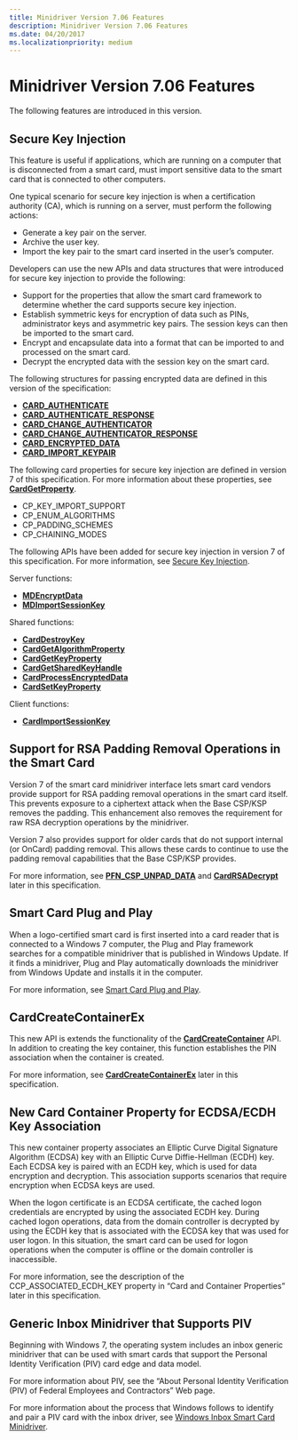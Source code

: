 ```yaml
---
title: Minidriver Version 7.06 Features
description: Minidriver Version 7.06 Features
ms.date: 04/20/2017
ms.localizationpriority: medium
---
```


# Minidriver Version 7.06 Features


The following features are introduced in this version.

## <span id="Secure_Key_Injection"></span><span id="secure_key_injection"></span><span id="SECURE_KEY_INJECTION"></span>Secure Key Injection


This feature is useful if applications, which are running on a computer that is disconnected from a smart card, must import sensitive data to the smart card that is connected to other computers.

One typical scenario for secure key injection is when a certification authority (CA), which is running on a server, must perform the following actions:

-   Generate a key pair on the server.
-   Archive the user key.
-   Import the key pair to the smart card inserted in the user’s computer.

Developers can use the new APIs and data structures that were introduced for secure key injection to provide the following:

-   Support for the properties that allow the smart card framework to determine whether the card supports secure key injection.
-   Establish symmetric keys for encryption of data such as PINs, administrator keys and asymmetric key pairs. The session keys can then be imported to the smart card.
-   Encrypt and encapsulate data into a format that can be imported to and processed on the smart card.
-   Decrypt the encrypted data with the session key on the smart card.

The following structures for passing encrypted data are defined in this version of the specification:

-   [**CARD\_AUTHENTICATE**](/previous-versions/dn468744(v=vs.85))
-   [**CARD\_AUTHENTICATE\_RESPONSE**](/previous-versions/dn468745(v=vs.85))
-   [**CARD\_CHANGE\_AUTHENTICATOR**](/previous-versions/dn468746(v=vs.85))
-   [**CARD\_CHANGE\_AUTHENTICATOR\_RESPONSE**](/previous-versions/dn468747(v=vs.85))
-   [**CARD\_ENCRYPTED\_DATA**](/previous-versions/dn468749(v=vs.85))
-   [**CARD\_IMPORT\_KEYPAIR**](/previous-versions/dn468750(v=vs.85))

The following card properties for secure key injection are defined in version 7 of this specification. For more information about these properties, see [**CardGetProperty**](/previous-versions/dn468729(v=vs.85)).

-   CP\_KEY\_IMPORT\_SUPPORT
-   CP\_ENUM\_ALGORITHMS
-   CP\_PADDING\_SCHEMES
-   CP\_CHAINING\_MODES

The following APIs have been added for secure key injection in version 7 of this specification. For more information, see [Secure Key Injection](secure-key-injection.md).

Server functions:

-   [**MDEncryptData**](/previous-versions/dn468756(v=vs.85))
-   [**MDImportSessionKey**](/previous-versions/dn468757(v=vs.85))

Shared functions:

-   [**CardDestroyKey**](/previous-versions/dn468720(v=vs.85))
-   [**CardGetAlgorithmProperty**](/previous-versions/dn468722(v=vs.85))
-   [**CardGetKeyProperty**](/previous-versions/dn468728(v=vs.85))
-   [**CardGetSharedKeyHandle**](/previous-versions/dn468730(v=vs.85))
-   [**CardProcessEncryptedData**](/previous-versions/dn468732(v=vs.85))
-   [**CardSetKeyProperty**](/previous-versions/dn468739(v=vs.85))

Client functions:

-   [**CardImportSessionKey**](/previous-versions/dn468731(v=vs.85))

## <span id="Support_for_RSA_Padding_Removal_Operations_in_the_Smart_Card"></span><span id="support_for_rsa_padding_removal_operations_in_the_smart_card"></span><span id="SUPPORT_FOR_RSA_PADDING_REMOVAL_OPERATIONS_IN_THE_SMART_CARD"></span>Support for RSA Padding Removal Operations in the Smart Card


Version 7 of the smart card minidriver interface lets smart card vendors provide support for RSA padding removal operations in the smart card itself. This prevents exposure to a ciphertext attack when the Base CSP/KSP removes the padding. This enhancement also removes the requirement for raw RSA decryption operations by the minidriver.

Version 7 also provides support for older cards that do not support internal (or OnCard) padding removal. This allows these cards to continue to use the padding removal capabilities that the Base CSP/KSP provides.

For more information, see [**PFN\_CSP\_UNPAD\_DATA**](/previous-versions/dn468771(v=vs.85)) and [**CardRSADecrypt**](/previous-versions/dn468737(v=vs.85)) later in this specification.

## <span id="Smart_Card_Plug_and_Play"></span><span id="smart_card_plug_and_play"></span><span id="SMART_CARD_PLUG_AND_PLAY"></span>Smart Card Plug and Play


When a logo-certified smart card is first inserted into a card reader that is connected to a Windows 7 computer, the Plug and Play framework searches for a compatible minidriver that is published in Windows Update. If it finds a minidriver, Plug and Play automatically downloads the minidriver from Windows Update and installs it in the computer.

For more information, see [Smart Card Plug and Play](smart-card-plug-and-play.md).

## <span id="_CardCreateContainerEx"></span><span id="_cardcreatecontainerex"></span><span id="_CARDCREATECONTAINEREX"></span> CardCreateContainerEx


This new API is extends the functionality of the [**CardCreateContainer**](/previous-versions/dn468708(v=vs.85)) API. In addition to creating the key container, this function establishes the PIN association when the container is created.

For more information, see [**CardCreateContainerEx**](/previous-versions/dn468709(v=vs.85)) later in this specification.

## <span id="New_Card_Container_Property_for_ECDSA_ECDH_Key_Association"></span><span id="new_card_container_property_for_ecdsa_ecdh_key_association"></span><span id="NEW_CARD_CONTAINER_PROPERTY_FOR_ECDSA_ECDH_KEY_ASSOCIATION"></span>New Card Container Property for ECDSA/ECDH Key Association


This new container property associates an Elliptic Curve Digital Signature Algorithm (ECDSA) key with an Elliptic Curve Diffie-Hellman (ECDH) key. Each ECDSA key is paired with an ECDH key, which is used for data encryption and decryption. This association supports scenarios that require encryption when ECDSA keys are used.

When the logon certificate is an ECDSA certificate, the cached logon credentials are encrypted by using the associated ECDH key. During cached logon operations, data from the domain controller is decrypted by using the ECDH key that is associated with the ECDSA key that was used for user logon. In this situation, the smart card can be used for logon operations when the computer is offline or the domain controller is inaccessible.

For more information, see the description of the CCP\_ASSOCIATED\_ECDH\_KEY property in “Card and Container Properties” later in this specification.

## <span id="Generic_Inbox_Minidriver_that_Supports_PIV"></span><span id="generic_inbox_minidriver_that_supports_piv"></span><span id="GENERIC_INBOX_MINIDRIVER_THAT_SUPPORTS_PIV"></span>Generic Inbox Minidriver that Supports PIV


Beginning with Windows 7, the operating system includes an inbox generic minidriver that can be used with smart cards that support the Personal Identity Verification (PIV) card edge and data model.

For more information about PIV, see the “About Personal Identity Verification (PIV) of Federal Employees and Contractors” Web page.

For more information about the process that Windows follows to identify and pair a PIV card with the inbox driver, see [Windows Inbox Smart Card Minidriver](windows-inbox-smart-card-minidriver.md).

 

